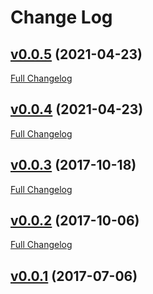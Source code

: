# Change Log

## [v0.0.5](https://github.com/xentek/pikaq/releases/tag/v0.0.5) (2021-04-23)
[Full Changelog](https://github.com/xentek/pikaq/compare/v0.0.4...v0.0.5)

## [v0.0.4](https://github.com/xentek/pikaq/releases/tag/v0.0.4) (2021-04-23)
[Full Changelog](https://github.com/xentek/pikaq/compare/v0.0.3...v0.0.4)

## [v0.0.3](https://github.com/xentek/pikaq/releases/tag/v0.0.3) (2017-10-18)
[Full Changelog](https://github.com/xentek/pikaq/compare/v0.0.2...v0.0.3)

## [v0.0.2](https://github.com/xentek/pikaq/releases/tag/v0.0.2) (2017-10-06)
[Full Changelog](https://github.com/xentek/pikaq/compare/v0.0.1...v0.0.2)

## [v0.0.1](https://github.com/xentek/pikaq/releases/tag/v0.0.1) (2017-07-06)

